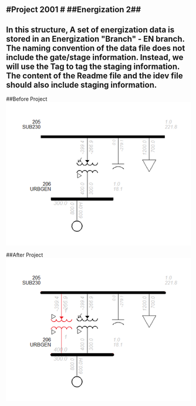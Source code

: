 #Project 2001 #
##Energization 2##
---
In this structure, A set of energization data is stored in an Energization "Branch" - EN branch. The naming convention of the data file does not include the gate/stage information. Instead, we will use the Tag to tag the staging information. The content of the Readme file and the idev file should also include staging information.
---
##Before Project
![before](P2001-2_Before.png "Before Project")

##After Project
![after](P2001-2_After.png "After Project")
